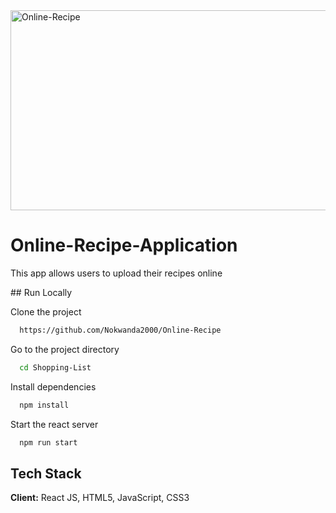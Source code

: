 <img src="https://socialify.git.ci/Nokwanda2000/Online-Recipe/image?language=1&owner=1&name=1&stargazers=1&theme=Light" alt="Online-Recipe" width="640" height="320" />
<h1>Online-Recipe-Application</h1>
<p>This app allows users to upload their recipes online</p>
## Run Locally

Clone the project
```bash
  https://github.com/Nokwanda2000/Online-Recipe
```

Go to the project directory
```bash
  cd Shopping-List
```

Install dependencies
```bash
  npm install
```

Start the react server
```bash
  npm run start
```

## Tech Stack
**Client:** React JS, HTML5, JavaScript, CSS3
